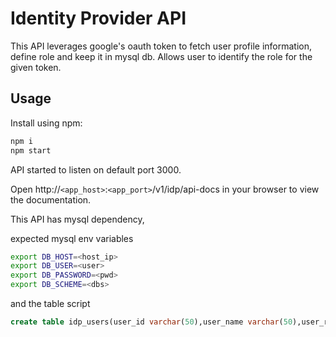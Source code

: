 # Identity Provider API

This API leverages google's oauth token to fetch user profile information, define role and keep it in mysql db. Allows user to identify the role for the given token. 

## Usage

Install using npm:

```bash
npm i 
npm start
```
API started to listen on default port 3000. 

Open http://`<app_host>`:`<app_port>`/v1/idp/api-docs in your browser to view the documentation.

This API has mysql dependency, 

expected mysql env variables
```bash
export DB_HOST=<host_ip>
export DB_USER=<user>
export DB_PASSWORD=<pwd>
export DB_SCHEME=<dbs>
```

and the table script
```sql
create table idp_users(user_id varchar(50),user_name varchar(50),user_role varchar(5))
```
